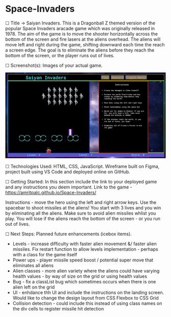 # Space-Invaders

☐ Title -> Saiyan Invaders. This is a Dragonball Z themed version of the popular Space Invaders aracade game which was originally released in 1978. The aim of the game is to move the shooter horizontally across the bottom of the screen and fire lasers at the aliens overhead. The aliens will move left and right during the game, shifting downward each time the reach a screen edge. The goal is to eliminate the aliens before they reach the bottom of the screen, or the player runs out of lives.

☐ Screenshot(s): Images of your actual game.

![plot](./Assets/Saiyan-Invaders.png)

☐ Technologies Used: HTML, CSS, JavaScript. Wireframe built on Figma, project built using VS Code and deployed online on GitHub.

☐ Getting Started: In this section include the link to your deployed game and any instructions you deem important.
Link to the game - https://amritpalc.github.io/Space-Invaders/

Instructions - move the hero using the left and right arrow keys. Use the spacebar to shoot missiles at the aliens! You start with 3 lives and you win by eliminating all the aliens. Make sure to avoid alien missiles whlist you play. You will lose if the aliens reach the bottom of the screen - or you run out of lives.

☐ Next Steps: Planned future enhancements (icebox items).
- Levels - increase difficulty with faster alien movement &/ faster alien missiles. Fix restart function to allow levels implementation - perhaps with a class for the game itself
- Power ups - player missile speed boost / potential super move that eliminates all aliens
- Alien classes - more alien variety where the aliens could have varying health values - by way of size on the grid or using health values
- Bug - fix a classList bug which sometimes occurs when there is one alien left on the grid
- UI - enhdance thh UI and include the instructions on the landing screen. Would like to change the design layout from CSS Flexbox to CSS Grid
- Collision detection - could include this instead of using class names on the div cells to register missile hit detection

